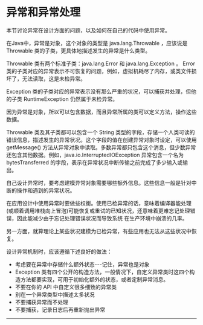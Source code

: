 #   异常和异常处理

本节讨论异常在设计方面的问题，以及如何在自己的代码中使用异常。

在Java中，异常是对象，这个对象的类型是 java.lang.Throwable ，应该说是 Throwable 类的子类，更具体地描述发生的异常是什么类型。

Throwable 类有两个标准子类：java.lang.Error 和 java.lang.Exception 。 Error 类的子类对应的异常表示不可恢复的问题，例如，虚拟机耗尽了内存，或类文件损坏了，无法读取，这是未检异常。

Exception 类的子类对应的异常表示没有那么严重的状况，可以捕获并处理，但他的子类 RuntimeException 仍然属于未检异常。

因为异常是对象，所以可以包含数据，而且异常所属的类可以定义方法，操作这些数据。

Throwable 类及其子类都可以包含一个 String 类型的字段，存储一个人类可读的错误信息，描述发生的异常状况。这个字段的值在创建异常对象时设定，可以使用 getMessage() 方法从异常对象中读取。多数异常都只包含这个消息，但少数异常还包含其他数据。例如，java.io.InterruptedIOException 异常包含一个名为 bytesTransferred 的字段，表示在异常状况中断传输之前完成了多少输入或输出。

自己设计异常时，要考虑建模异常对象需要哪些额外信息。这些信息一般是针对中断的操作和遇到的异常状况。

在应用设计中使用异常时要做些权衡。使用已检异常的话，意味着编译器能处理(或顺着调用堆栈向上冒泡)可能恢复或重试的已知状况，还意味着更难忘记处理错误，因此能减少由于忘记处理错误状况而导致系统 在生产环境中崩溃的几率。

另一方面，就算理论上某些状况建模为已检异常，有些应用也无法从这些状况中恢复。

设计异常机制时，应该遵循下述良好的做法：

-   考虑要在异常中存储什么额外状态---记住，异常也是对象
-   Exception 类有四个公开的构造方法，一般情况下，自定义异常类时这四个构造方法都要实现，可用于初始化额外的状态，或者定制异常消息。
-   不要在你的 API 中自定义很多细致的异常类
-   别在一个异常类型中描述太多状况
-   不要捕获异常而不处理
-   不要捕获，记录日志后再重新抛出异常



----